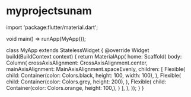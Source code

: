 # myprojectsunam
  import 'package:flutter/material.dart';

void main() => runApp(MyApp());

class MyApp extends StatelessWidget {
  @override
  Widget build(BuildContext context) {
    return MaterialApp(
        home: Scaffold(
          body: Column(
            crossAxisAlignment: CrossAxisAlignment.center,
            mainAxisAlignment: MainAxisAlignment.spaceEvenly,
            children: <Widget>[
              Flexible(
                child: Container(color: Colors.black, height: 100, width: 100),
              ),
              Flexible(
                child: Container(color: Colors.grey, height: 200),
              ),
              Flexible(
                child: Container(color: Colors.orange, height: 100,),
              )
            ],
          ),
        ));
  }
}
